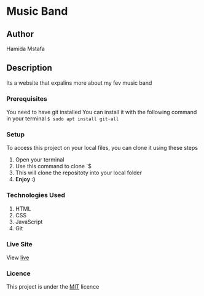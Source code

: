 # Music Band
## Author
Hamida Mstafa
## Description
Its a website that expalins more about my fev music band 
### Prerequisites
You need to have git installed
You can install it with the following command in your terminal
`$ sudo apt install git-all`
### Setup
To access this project on your local files, you can clone it using these steps
1. Open your terminal
1. Use this command to clone `$ 
1. This will clone the repositoty into your local folder
1. __Enjoy :)__
### Technologies Used
1. HTML
1. CSS
1. JavaScript
1. Git
### Live Site
View [live](https://Robertokello11.github.io/My-Favourite_Band)
### Licence
This project is under the  [MIT](LICENSE) licence